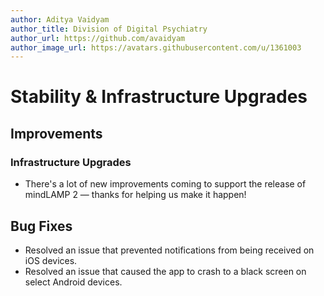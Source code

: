 ```yaml
---
author: Aditya Vaidyam
author_title: Division of Digital Psychiatry
author_url: https://github.com/avaidyam
author_image_url: https://avatars.githubusercontent.com/u/1361003
---
```


# Stability & Infrastructure Upgrades

## Improvements

### Infrastructure Upgrades

- There's a lot of new improvements coming to support the release of mindLAMP 2 — thanks for helping us make it happen!

## Bug Fixes

- Resolved an issue that prevented notifications from being received on iOS devices.
- Resolved an issue that caused the app to crash to a black screen on select Android devices.
